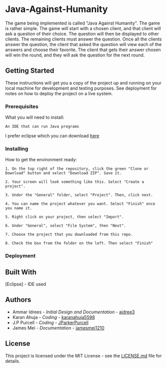 # Java-Against-Humanity
The game being implemented is called "Java Against Humanity". The game is rather simple. The game will start with a chosen client, and that client will ask a question of their choice. The question will then be displayed to other clients. The remaining clients must answer the question. Once all the clients answer the question, the client that asked the question will view each of the answers and choose their favorite. The client that gets their answer chosen will win the round, and they will ask the question for the next round.
## Getting Started
These instructions will get you a copy of the project up and running on your local machine for development and testing purposes. See deployment for notes on how to deploy the project on a live system.
### Prerequisites
What you will need to install:
```
An IDE that can run Java programs
```
I prefer eclipse which you can download [here](https://www.eclipse.org/downloads/)
### Installing
How to get the environment ready:
```
1. On the top right of the repository, click the green "Clone or Download" button and select "Download ZIP". Save it.
```
```
2. Your screen will look something like this. Select "Create a project".
```
```
3. Under the "General" folder, select "Project". Then, click next.
```
```
4. You can name the project whatever you want. Select "Finish" once you name it.
```
```
5. Right click on your project, then select "Import".
```
```
6. Under "General", select "File System", then "Next".
```
```
7. Choose the project that you downloaded from this repo.
```
```
8. Check the box from the folder on the left. Then select "Finish"
```
### Deployment
## Built With
[Eclipse] - IDE used
## Authors
- Ammar Idrees - *Initial Design and Documentation* - [aidree3](github.com/aidree3)
- Karan Ahuja - *Coding* - [karanahuja5598](https://github.com/karanahuja5598)
- J.P Purcell - *Coding* - [JParkerPurcell](https://github.com/JParkerPurcell)
- James Mei - *Documentation* - [jamesmei1210](https://github.com/jamesmei1210)
## License
This project is licensed under the MIT License - see the [LICENSE.md](https://github.com/aidree3/Java-Against-Humanity/blob/master/LICENSE.md) file for details.
